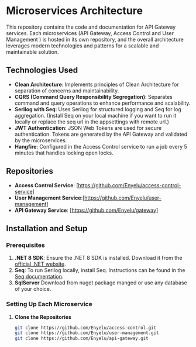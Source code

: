 # Microservices Architecture

This repository contains the code and documentation for API Gateway services. Each microservices (API Gateway, Access Control and User Management ) is hosted in its own repository, and the overall architecture leverages modern technologies and patterns for a scalable and maintainable solution.

## Technologies Used

- **Clean Architecture**: Implements principles of Clean Architecture for separation of concerns and maintainability.
- **CQRS (Command Query Responsibility Segregation)**: Separates command and query operations to enhance performance and scalability.
- **Serilog with Seq**: Uses Serilog for structured logging and Seq for log aggregation. (Install Seq on your local machine if you want to run it locally or replace the seq url in the appsettings with remote url.)
- **JWT Authentication**: JSON Web Tokens are used for secure authentication. Tokens are generated by the API Gateway and validated by the microservices.
- **Hangfire**: Configured in the Access Control service to run a job every 5 minutes that handles locking open locks.

## Repositories

- **Access Control Service**: [https://github.com/Enyelu/access-control-service]
- **User Management Service**:[https://github.com/Enyelu/user-management]
- **API Gateway Service**: [https://github.com/Enyelu/gateway]

## Installation and Setup

### Prerequisites

1. **.NET 8 SDK**: Ensure the .NET 8 SDK is installed. Download it from the [official .NET website](https://dotnet.microsoft.com/download).
2. **Seq**: To run Serilog locally, install Seq. Instructions can be found in the [Seq documentation](https://docs.datalust.co/docs/getting-started).
3. **SqlServer** Download from nuget package manged or use any database of your choice.

### Setting Up Each Microservice

1. **Clone the Repositories**

   ```bash
   git clone https://github.com/Enyelu/access-control.git
   git clone https://github.com/Enyelu/user-management.git
   git clone https://github.com/Enyelu/api-gateway.git
